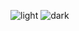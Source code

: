 ![light](https://github.com/Waseem-javed/social-media-app/assets/65248360/aab9489c-63ea-4df8-88fe-16554744527c)
![dark](https://github.com/Waseem-javed/social-media-app/assets/65248360/916cb648-68bd-4520-ae2a-ee3386b90a63)
